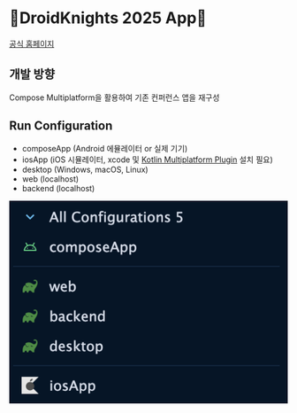 # 🚧DroidKnights 2025 App🚧

[공식 홈페이지](https://www.droidknights.dev/)

## 개발 방향

Compose Multiplatform을 활용하여 기존 컨퍼런스 앱을 재구성

## Run Configuration

- composeApp (Android 에뮬레이터 or 실제 기기)
- iosApp (iOS 시뮬레이터, xcode 및 [Kotlin Multiplatform Plugin](https://plugins.jetbrains.com/plugin/14936-kotlin-multiplatform) 설치 필요)
- desktop (Windows, macOS, Linux)
- web (localhost)
- backend (localhost)

![Run Configuration](docs/image.png)
